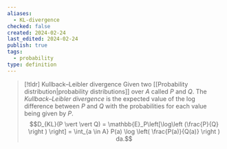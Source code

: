 ```yaml
---
aliases:
  - KL-divergence
checked: false
created: 2024-02-24
last_edited: 2024-02-24
publish: true
tags:
  - probability
type: definition
---
```

>[!tldr] Kullback–Leibler divergence
>Given two [[Probability distribution|probability distributions]] over $A$ called $P$ and $Q$. The *Kullback–Leibler divergence* is the expected value of the log difference between $P$ and $Q$ with the probabilities for each value being given by $P$.
>$$D_{KL}(P \vert \vert Q) = \mathbb{E}_P\left[\log\left (\frac{P}{Q} \right ) \right] = \int_{a \in A} P(a) \log \left( \frac{P(a)}{Q(a)} \right ) da.$$


